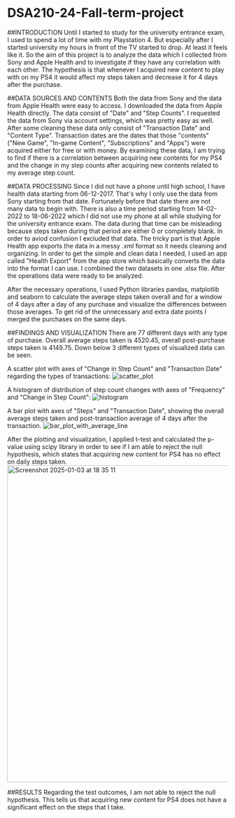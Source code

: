 # DSA210-24-Fall-term-project

##INTRODUCTION
Until I started to study for the university entrance exam, I used to spend a lot of time with my Playstation 4. But especially after I started university my hours in front of the TV started to drop. At least it feels like it. So the aim of this project is to analyze the data which I collected from Sony and Apple Health and to investigate if they have any correlation with each other. The hypothesis is that whenever I acquired new content to play with on my PS4 it would affect my steps taken and decrease it for 4 days after the purchase.


##DATA SOURCES AND CONTENTS
Both the data from Sony and the data from Apple Health were easy to access. I downloaded the data from Apple Health directly. The data consist of "Date" and "Step Counts". I requested the data from Sony via account settings, which was pretty easy as well. After some cleaning these data only consist of "Transaction Date" and "Content Type". Transaction dates are the dates that those "contents" ("New Game", "In-game Content", "Subscriptions" and "Apps") were acquired either for free or with money. By examining these data, I am trying to find if there is a correlation between acquiring new contents for my PS4 and the change in my step counts after acquiring new contents related to my average step count. 


##DATA PROCESSING
Since I did not have a phone until high school, I have health data starting from 06-12-2017. That's why I only use the data from Sony starting from that date. Fortunately before that date there are not many data to begin with. There is also a time period starting from 14-02-2022 to 18-06-2022 which I did not use my phone at all while studying for the university entrance exam. The data during that time can be misleading because steps taken during that period are either 0 or completely blank. In order to aviod confusion I excluded that data. The tricky part is that Apple Health app exports the data in a messy .xml format so it needs cleaning and organizing. In order to get the simple and clean data I needed, I used an app called "Health Export" from the app store which basically converts the data into the format I can use. I combined the two datasets in one .xlsx file. After the operations data were ready to be analyzed.

After the necessary operations, I used Python libraries pandas, matplotlib and seaborn to calculate the average steps taken overall and for a window of 4 days after a day of any purchase and visualize the differences between those averages. To get rid of the unnecessary and extra date points I merged the purchases on the same days.


##FINDINGS AND VISUALIZATION
There are 77 different days with any type of purchase. Overall average steps taken is 4520.45, overall post-purchase steps taken is 4149.75. Down below 3 different types of visualized data can be seen.

A scatter plot with axes of "Change in Step Count" and "Transaction Date" regarding the types of transactions:
![scatter_plot](https://github.com/user-attachments/assets/1cb9d630-650b-4cc4-b1fc-fa2351a3cc5d)

A histogram of distribution of step count changes with axes of "Frequency" and "Change in Step Count":
![histogram](https://github.com/user-attachments/assets/232ad451-bfd4-442b-83d0-17ef4ae7e594)

A bar plot with axes of "Steps" and "Transaction Date", showing the overall average steps taken and post-transaction average of 4 days after the transaction.
![bar_plot_with_average_line](https://github.com/user-attachments/assets/d0b31c69-a65e-4806-8aaf-c6ca6056f358)

After the plotting and visualization, I applied t-test and calculated the p-value using scipy library in order to see if I am able to reject the null hypothesis, which states that acquiring new content for PS4 has no effect on daily steps taken.
<img width="723" alt="Screenshot 2025-01-03 at 18 35 11" src="https://github.com/user-attachments/assets/c840de00-0634-4a60-be62-21aeb0f5d1f7" />


##RESULTS
Regarding the test outcomes, I am not able to reject the null hypothesis. This tells us that acquiring new content for PS4 does not have a significant effect on the steps that I take.
